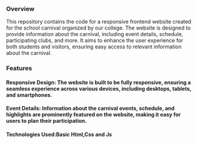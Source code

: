 <h3>Overview</h3>
This repository contains the code for a responsive frontend website created for the school carnival organized by our college. The website is designed to provide information about the carnival, including event details, schedule, participating clubs, and more. It aims to enhance the user experience for both students and visitors, ensuring easy access to relevant information about the carnival.<br>
<h3>Features</h3>
<h4>Responsive Design: The website is built to be fully responsive, ensuring a seamless experience across various devices, including desktops, tablets, and smartphones.</h4>
<h4>Event Details: Information about the carnival events, schedule, and highlights are prominently featured on the website, making it easy for users to plan their participation.</h4>
<h4>Technologies Used:Basic Html,Css and Js</h4>

